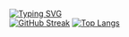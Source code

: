 [![Typing SVG](https://readme-typing-svg.herokuapp.com?color=%2336BCF7&lines=Иванов+Алексей+Олегович)](https://git.io/typing-svg)  
[![GitHub Streak](https://github-readme-streak-stats.herokuapp.com/?user=iao675)](https://git.io/streak-stats)
[![Top Langs](https://github-readme-stats.vercel.app/api/top-langs/?username=iao675&layout=compact)](https://github.com/anuraghazra/github-readme-stats)
